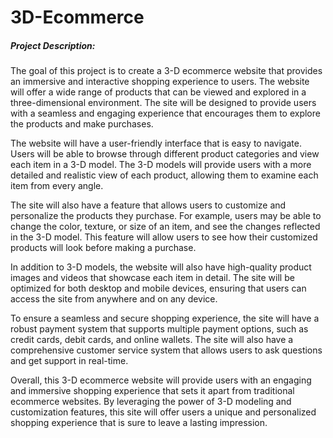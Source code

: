 # 3D-Ecommerce

<h5>Project Description:</h5>

The goal of this project is to create a 3-D ecommerce website that provides an immersive and interactive shopping experience to users. The website will offer a wide range of products that can be viewed and explored in a three-dimensional environment. The site will be designed to provide users with a seamless and engaging experience that encourages them to explore the products and make purchases.

The website will have a user-friendly interface that is easy to navigate. Users will be able to browse through different product categories and view each item in a 3-D model. The 3-D models will provide users with a more detailed and realistic view of each product, allowing them to examine each item from every angle.

The site will also have a feature that allows users to customize and personalize the products they purchase. For example, users may be able to change the color, texture, or size of an item, and see the changes reflected in the 3-D model. This feature will allow users to see how their customized products will look before making a purchase.

In addition to 3-D models, the website will also have high-quality product images and videos that showcase each item in detail. The site will be optimized for both desktop and mobile devices, ensuring that users can access the site from anywhere and on any device.

To ensure a seamless and secure shopping experience, the site will have a robust payment system that supports multiple payment options, such as credit cards, debit cards, and online wallets. The site will also have a comprehensive customer service system that allows users to ask questions and get support in real-time.

Overall, this 3-D ecommerce website will provide users with an engaging and immersive shopping experience that sets it apart from traditional ecommerce websites. By leveraging the power of 3-D modeling and customization features, this site will offer users a unique and personalized shopping experience that is sure to leave a lasting impression.
